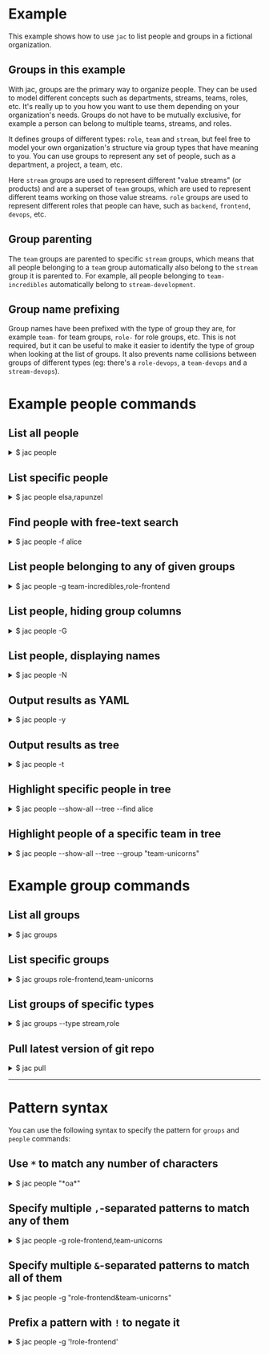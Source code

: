 # Example

This example shows how to use `jac` to list people and groups in a fictional organization.

## Groups in this example

With jac, groups are the primary way to organize people. They can be used to model different concepts such as
departments, streams, teams, roles, etc. It's really up to you how you want to use them depending on your
organization's needs. Groups do not have to be mutually exclusive, for example a person can belong to multiple
teams, streams, and roles.

It defines groups of different types: `role`, `team` and `stream`, but feel free to model your own
organization's structure via group types that have meaning to you. You can use groups to represent any
set of people, such as a department, a project, a team, etc.

Here `stream` groups are used to represent different "value streams" (or products) and are a superset of `team` groups,
which are used to represent different teams working on those value streams. `role` groups are used to represent different
roles that people can have, such as `backend`, `frontend`, `devops`, etc.

## Group parenting

The `team` groups are parented to specific `stream` groups, which means that all people belonging to a `team` group
automatically also belong to the `stream` group it is parented to. For example, all people belonging to `team-incredibles`
automatically belong to `stream-development`.

## Group name prefixing

Group names have been prefixed with the type of group they are, for example `team-` for team groups, `role-` for role
groups, etc. This is not required, but it can be useful to make it easier to identify the type of group when looking at
the list of groups. It also prevents name collisions between groups of different types (eg: there's a `role-devops`, a
`team-devops` and a `stream-devops`).

# Example people commands

## List all people

<details>
<summary>$ jac people</summary>

```bash
$ jac people
  NAME              FIRST NAME  LAST NAME   EMAIL                 GROUPS                          INHERITED GROUPS
  alice-wonderland  Alice       Wonderland  alice@example.com     Manager Support Specialist
                                                                  Tech Support
  buzz-lightyear    Buzz        Lightyear   buzz@example.com      Frontend Developer              Development
                                                                  Incredibles Team
  dash-parr         Dash        Parr        dash@example.com      DevOps Incredibles Team         Development
  elsa              Elsa                    elsa@example.com      Backend Developer Fairies Team  Development

  helen-parr        Helen       Parr        helen@example.com     Manager Incredibles Team        Development
  jack-sparrow      Jack        Sparrow     jack@example.com      DevOps Dragons Team             Tech Support
  maui              Maui                    maui@example.com      Backend Developer Moana's Team  Marketing

  mickey-mouse      Mickey      Mouse       mickey@example.com    Frontend Developer              Tech Support
                                                                  Unicorns Team
  moana             Moana                   moana@example.com     Support Specialist              Marketing
                                                                  Moana's Team
  peter-pan         Peter       Pan         peter@example.com     Backend Developer Dragons Team  Tech Support

  pua               Pua                     pua@example.com       Frontend Developer              Marketing
                                                                  Moana's Team
  rapunzel          Rapunzel                rapunzel@example.com  Manager Support Specialist
                                                                  Development
  tinker-bell       Tinker      Bell        tinker@example.com    DevOps Fairies Team             Development
  violet-parr       Violet      Parr        violet@example.com    Frontend Developer              Development
                                                                  Incredibles Team
  woody             Woody                   woody@example.com     Manager Incredibles Team        Development
 ———
 Count: 15
```

</details>

## List specific people

<details>
<summary> $ jac people elsa,rapunzel</summary>

```bash
$ jac people elsa,rapunzel
  NAME      FIRST NAME  LAST NAME  EMAIL                 GROUPS                          INHERITED GROUPS
  elsa      Elsa                   elsa@example.com      Backend Developer Fairies Team  Development

  rapunzel  Rapunzel               rapunzel@example.com  Manager Support Specialist
                                                         Development
 ———
 Count: 2
```

</details>

## Find people with free-text search

<details>
<summary>$ jac people -f alice</summary>

Use `--find` or `-f` to find people with free-text search in their first or last name, email or name identifier:

```bash
$ jac people -f alice
  NAME              FIRST NAME  LAST NAME   EMAIL              GROUPS                          INHERITED GROUPS
  alice-wonderland  Alice       Wonderland  alice@example.com  Manager Support Specialist
                                                               Tech Support
 ———
 Count: 1
```

</details>

## List people belonging to any of given groups

<details>
<summary>$ jac people -g team-incredibles,role-frontend</summary>

Use `--group` or `-g` to filter by group:

```bash
$ jac people -g team-incredibles,role-frontend
  NAME            FIRST NAME  LAST NAME  EMAIL               GROUPS                          INHERITED GROUPS
  buzz-lightyear  Buzz        Lightyear  buzz@example.com    Frontend Developer              Development
                                                             Incredibles Team
  dash-parr       Dash        Parr       dash@example.com    DevOps Incredibles Team         Development
  helen-parr      Helen       Parr       helen@example.com   Manager Incredibles Team        Development
  mickey-mouse    Mickey      Mouse      mickey@example.com  Frontend Developer              Tech Support
                                                             Unicorns Team
  pua             Pua                    pua@example.com     Frontend Developer              Marketing
                                                             Moana's Team
  violet-parr     Violet      Parr       violet@example.com  Frontend Developer              Development
                                                             Incredibles Team
  woody           Woody                  woody@example.com   Manager Incredibles Team        Development
 ———
 Count: 7
```

</details>

## List people, hiding group columns

<details>
<summary> $ jac people -G</summary>

Use `--hide-groups` or `-G` to hide group columns (eg: if your terminal is too narrow):

```bash
$ jac people -G
  NAME              FIRST NAME  LAST NAME   EMAIL
  alice-wonderland  Alice       Wonderland  alice@example.com
  buzz-lightyear    Buzz        Lightyear   buzz@example.com
  dash-parr         Dash        Parr        dash@example.com
  elsa              Elsa                    elsa@example.com
  helen-parr        Helen       Parr        helen@example.com
  jack-sparrow      Jack        Sparrow     jack@example.com
  maui              Maui                    maui@example.com
  mickey-mouse      Mickey      Mouse       mickey@example.com
  moana             Moana                   moana@example.com
  peter-pan         Peter       Pan         peter@example.com
  pua               Pua                     pua@example.com
  rapunzel          Rapunzel                rapunzel@example.com
  tinker-bell       Tinker      Bell        tinker@example.com
  violet-parr       Violet      Parr        violet@example.com
  woody             Woody                   woody@example.com
 ———
 Count: 15
```

</details>

## List people, displaying names

<details>
<summary>$ jac people -N</summary>
Use `--show-names` or `-N` to display identifier names instead of full names:

```bash
$ jac people -N
  NAME              FIRST NAME  LAST NAME   EMAIL                 GROUPS                          INHERITED GROUPS
  alice-wonderland  Alice       Wonderland  alice@example.com     role-manager role-support
                                                                  stream-tech-support
  buzz-lightyear    Buzz        Lightyear   buzz@example.com      role-frontend team-incredibles  stream-development

  dash-parr         Dash        Parr        dash@example.com      role-devops team-incredibles    stream-development
  elsa              Elsa                    elsa@example.com      role-backend team-fairies       stream-development
  helen-parr        Helen       Parr        helen@example.com     role-manager team-incredibles   stream-development
  jack-sparrow      Jack        Sparrow     jack@example.com      role-devops team-dragons        stream-tech-support
  maui              Maui                    maui@example.com      role-backend team-moana         stream-marketing
  mickey-mouse      Mickey      Mouse       mickey@example.com    role-frontend team-unicorns     stream-tech-support
  moana             Moana                   moana@example.com     role-support team-moana         stream-marketing
  peter-pan         Peter       Pan         peter@example.com     role-backend team-dragons       stream-tech-support
  pua               Pua                     pua@example.com       role-frontend team-moana        stream-marketing
  rapunzel          Rapunzel                rapunzel@example.com  role-manager role-support
                                                                  stream-development
  tinker-bell       Tinker      Bell        tinker@example.com    role-devops team-fairies        stream-development
  violet-parr       Violet      Parr        violet@example.com    role-frontend team-incredibles  stream-development

  woody             Woody                   woody@example.com     role-manager team-incredibles   stream-development
 ———
 Count: 15
```

</details>

## Output results as YAML

<details>
<summary>$ jac people -y</summary>
Use `--yaml` or `-y` to output results as YAML instead of the default table format:

```bash
$ jac people -y
apiVersion: jac.nesto.ca/v1alpha1
kind: Person
metadata:
  name: alice-wonderland
spec:
  firstName: Alice
  lastName: Wonderland
  email: alice@example.com
  groups:
    - role-support
    - role-manager
    - stream-tech-support
  parent: jack-sparrow
  values:
    githubUser: alicewonderland
---
apiVersion: jac.nesto.ca/v1alpha1
kind: Person
metadata:
  name: buzz-lightyear
spec:
  firstName: Buzz
  lastName: Lightyear
  email: buzz@example.com
  groups:
    - role-frontend
    - team-incredibles
  parent: alice-wonderland
  values:
    githubUser: buzzlightyear
---
apiVersion: jac.nesto.ca/v1alpha1
kind: Person
metadata:
  name: dash-parr
spec:
  firstName: Dash
  lastName: Parr
  email: dash@example.com
  groups:
    - role-devops
    - team-incredibles
  values:
    githubUser: dashparr
---
apiVersion: jac.nesto.ca/v1alpha1
kind: Person
metadata:
  name: elsa
spec:
  firstName: Elsa
  lastName: null
  email: elsa@example.com
  groups:
    - role-backend
    - team-fairies
  values:
    githubUser: elsa
---
apiVersion: jac.nesto.ca/v1alpha1
kind: Person
metadata:
  name: helen-parr
spec:
  firstName: Helen
  lastName: Parr
  email: helen@example.com
  groups:
    - role-manager
    - team-incredibles
  values:
    githubUser: helenparr
---
apiVersion: jac.nesto.ca/v1alpha1
kind: Person
metadata:
  name: jack-sparrow
spec:
  firstName: Jack
  lastName: Sparrow
  email: jack@example.com
    groups:                                                                                                                                                                                                                                                                                                                                                         [55/998]
    - role-devops
    - team-dragons
  values:
    githubUser: jacksparrow
---
apiVersion: jac.nesto.ca/v1alpha1
kind: Person
metadata:
  name: maui
spec:
  firstName: Maui
  lastName: null
  email: maui@example.com
  groups:
    - role-backend
    - team-moana
  values:
    githubUser: maui
---
apiVersion: jac.nesto.ca/v1alpha1
kind: Person
metadata:
  name: mickey-mouse
spec:
  firstName: Mickey
  lastName: Mouse
  email: mickey@example.com
  groups:
    - role-frontend
    - team-unicorns
  values:
    githubUser: mickeymouse
---
apiVersion: jac.nesto.ca/v1alpha1
kind: Person
metadata:
  name: moana
spec:
  firstName: Moana
  lastName: null
  email: moana@example.com
  groups:
    - role-support
    - team-moana
  values:
    githubUser: moana
---
apiVersion: jac.nesto.ca/v1alpha1
kind: Person
metadata:
  name: peter-pan
spec:
  firstName: Peter
  lastName: Pan
  email: peter@example.com
  groups:
    - role-backend
    - team-dragons
  values:
    githubUser: peterpan
---
apiVersion: jac.nesto.ca/v1alpha1
kind: Person
metadata:
  name: pua
spec:
  firstName: Pua
  lastName: null
  email: pua@example.com
  groups:
    - role-frontend
    - team-moana
  values:
    githubUser: pua
---
apiVersion: jac.nesto.ca/v1alpha1
kind: Person
metadata:
  name: rapunzel
spec:
  firstName: Rapunzel
  lastName: null
  email: rapunzel@example.com
  groups:
    - role-support
    - role-manager
    - stream-development
  parent: elsa
  values:
    githubUser: rapunzel
---
apiVersion: jac.nesto.ca/v1alpha1
kind: Person
metadata:
  name: tinker-bell
spec:
  firstName: Tinker
  lastName: Bell
  email: tinker@example.com
  groups:
    - role-devops
    - team-fairies
  values:
    githubUser: tinkerbelle
---
apiVersion: jac.nesto.ca/v1alpha1
kind: Person
metadata:
  name: violet-parr
spec:
  firstName: Violet
  lastName: Parr
  email: violet@example.com
  groups:
    - role-frontend
    - team-incredibles
  values:
    githubUser: violetparr
---
apiVersion: jac.nesto.ca/v1alpha1
kind: Person
metadata:
  name: woody
spec:
  firstName: Woody
  lastName: null
  email: woody@example.com
  groups:
    - role-manager
    - team-incredibles
  parent: alice-wonderland
  values:
    githubUser: woody
```

</details>

## Output results as tree

<details>
<summary>$ jac people -t</summary>
Use `--tree` or `-t` to output results as YAML instead of the default table format:

```bash
$ jac people -t

├─ Dash Parr
├─ Elsa
│  └─ Rapunzel
├─ Helen Parr
├─ Jack Sparrow
│  └─ Alice Wonderland
│     ├─ Buzz Lightyear
│     └─ Woody
├─ Maui
├─ Mickey Mouse
├─ Moana
├─ Peter Pan
├─ Pua
├─ Tinker Bell
└─ Violet Parr
 ———
 Count: 15
```

</details>

## Highlight specific people in tree

<details>
<summary>$ jac people --show-all --tree --find alice</summary>
Use `--show-all` or `-A` to show all people in tree, highlighting specific people with free-text search:

```bash
# $ jac people --show-all --tree --find alice
$ jac people -Atf alice

├─ Dash Parr
├─ Elsa
│  └─ Rapunzel
├─ Helen Parr
├─ Jack Sparrow
│  └─ Alice Wonderland <-- This will be highlighted in yellow in your CLI
│     ├─ Buzz Lightyear
│     └─ Woody
├─ Maui
├─ Mickey Mouse
├─ Moana
├─ Peter Pan
├─ Pua
├─ Tinker Bell
└─ Violet Parr
 ———
 Count: 1
```

Without `--show-all`, only people matching the search will be shown, along with their parents.

</details>

## Highlight people of a specific team in tree

<details>
<summary>$ jac people --show-all --tree --group "team-unicorns"</summary>

```bash
# $ jac people --show-all --tree --group "team-unicorns"
$ jac people -Atg "team-unicorns"

├─ Dash Parr
├─ Elsa
│ └─ Rapunzel
├─ Helen Parr
├─ Jack Sparrow
│ └─ Alice Wonderland
│ ├─ Buzz Lightyear
│ └─ Woody
├─ Maui
├─ Mickey Mouse
├─ Moana
├─ Peter Pan
├─ Pua
├─ Tinker Bell
└─ Violet Parr
———
Count: 1

```

</details>

# Example group commands

## List all groups

<details>
<summary>$ jac groups</summary>

```bash
$ jac groups
  NAME                 FULL NAME           EMAIL  TYPE    PARENT
  role-backend         Backend Developer          role
  role-devops          DevOps                     role
  role-frontend        Frontend Developer         role
  role-manager         Manager                    role
  role-support         Support Specialist         role
  stream-development   Development                stream
  stream-marketing     Marketing                  stream
  stream-tech-support  Tech Support               stream
  team-dragons         Dragons Team               team    stream-tech-support
  team-fairies         Fairies Team               team    stream-development
  team-incredibles     Incredibles Team           team    stream-development
  team-moana           Moana's Team               team    stream-marketing
  team-unicorns        Unicorns Team              team    stream-tech-support
 ———
 Count: 13
```

</details>

## List specific groups

<details>
<summary>$ jac groups role-frontend,team-unicorns</summary>

```bash
$ jac groups role-frontend,team-unicorns
  NAME           FULL NAME           EMAIL  TYPE  PARENT
  role-frontend  Frontend Developer         role
  team-unicorns  Unicorns Team              team  stream-tech-support
 ———
 Count: 2
```

</details>

## List groups of specific types

<details>
<summary>$ jac groups --type stream,role</summary>

Use `--type` to filter by group type:

```bash
# $ jac groups --type stream,role
$ jac groups -T stream,role
  NAME                 FULL NAME           EMAIL  TYPE    PARENT
  role-backend         Backend Developer          role
  role-devops          DevOps                     role
  role-frontend        Frontend Developer         role
  role-manager         Manager                    role
  role-support         Support Specialist         role
  stream-development   Development                stream
  stream-marketing     Marketing                  stream
  stream-tech-support  Tech Support               stream
 ———
 Count: 8
```

</details>

## Pull latest version of git repo

<details>
<summary>$ jac pull</summary>

```bash
$ jac pull
Already up to date.
```

</details>

---

# Pattern syntax

You can use the following syntax to specify the pattern for `groups` and `people` commands:

## Use `*` to match any number of characters

<details>
<summary>$ jac people "*oa*"</summary>

```bash
$ jac people "*oa*"
  NAME   FIRST NAME  LAST NAME  EMAIL              GROUPS                          INHERITED GROUPS
  moana  Moana                  moana@example.com  Support Specialist              Marketing
                                                   Moana's Team
 ———
 Count: 1
```

</details>

## Specify multiple `,`-separated patterns to match **any** of them

<details>
<summary>$ jac people -g role-frontend,team-unicorns</summary>

```bash
$ jac people -g role-frontend,team-unicorns
  NAME            FIRST NAME  LAST NAME  EMAIL               GROUPS                          INHERITED GROUPS
  buzz-lightyear  Buzz        Lightyear  buzz@example.com    Frontend Developer              Development
                                                             Incredibles Team
  mickey-mouse    Mickey      Mouse      mickey@example.com  Frontend Developer              Tech Support
                                                             Unicorns Team
  pua             Pua                    pua@example.com     Frontend Developer              Marketing
                                                             Moana's Team
  violet-parr     Violet      Parr       violet@example.com  Frontend Developer              Development
                                                             Incredibles Team
 ———
 Count: 4
```

</details>

## Specify multiple `&`-separated patterns to match **all** of them

<details>
<summary>$ jac people -g "role-frontend&team-unicorns"</summary>

```bash
$ jac people -g "role-frontend&team-unicorns"
  NAME          FIRST NAME  LAST NAME  EMAIL               GROUPS                          INHERITED GROUPS
  mickey-mouse  Mickey      Mouse      mickey@example.com  Frontend Developer              Tech Support
                                                           Unicorns Team
 ———
 Count: 1
```

</details>

## Prefix a pattern with `!` to negate it

<details>
<summary>$ jac people -g '!role-frontend'</summary>

```bash
$ jac people -g '!role-frontend'
  NAME              FIRST NAME  LAST NAME   EMAIL                 GROUPS                          INHERITED GROUPS
  alice-wonderland  Alice       Wonderland  alice@example.com     Manager Support Specialist
                                                                  Tech Support
  dash-parr         Dash        Parr        dash@example.com      DevOps Incredibles Team         Development
  elsa              Elsa                    elsa@example.com      Backend Developer Fairies Team  Development

  helen-parr        Helen       Parr        helen@example.com     Manager Incredibles Team        Development
  jack-sparrow      Jack        Sparrow     jack@example.com      DevOps Dragons Team             Tech Support
  maui              Maui                    maui@example.com      Backend Developer Moana's Team  Marketing

  moana             Moana                   moana@example.com     Support Specialist              Marketing
                                                                  Moana's Team
  peter-pan         Peter       Pan         peter@example.com     Backend Developer Dragons Team  Tech Support

  rapunzel          Rapunzel                rapunzel@example.com  Manager Support Specialist
                                                                  Development
  tinker-bell       Tinker      Bell        tinker@example.com    DevOps Fairies Team             Development
  woody             Woody                   woody@example.com     Manager Incredibles Team        Development
 ———
 Count: 11
```

</details>
